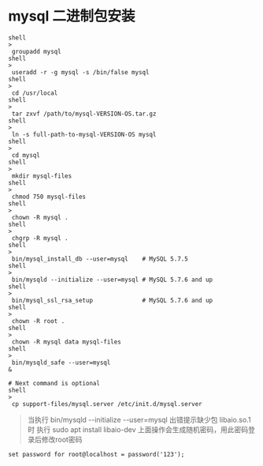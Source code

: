 # mysql 二进制包安装

```
shell
>
 groupadd mysql
shell
>
 useradd -r -g mysql -s /bin/false mysql
shell
>
 cd /usr/local
shell
>
 tar zxvf /path/to/mysql-VERSION-OS.tar.gz
shell
>
 ln -s full-path-to-mysql-VERSION-OS mysql
shell
>
 cd mysql
shell
>
 mkdir mysql-files
shell
>
 chmod 750 mysql-files
shell
>
 chown -R mysql .
shell
>
 chgrp -R mysql .
shell
>
 bin/mysql_install_db --user=mysql    # MySQL 5.7.5
shell
>
 bin/mysqld --initialize --user=mysql # MySQL 5.7.6 and up
shell
>
 bin/mysql_ssl_rsa_setup              # MySQL 5.7.6 and up
shell
>
 chown -R root .
shell
>
 chown -R mysql data mysql-files
shell
>
 bin/mysqld_safe --user=mysql 
&

# Next command is optional
shell
>
 cp support-files/mysql.server /etc/init.d/mysql.server
```

> 当执行 bin/mysqld --initialize --user=mysql 出错提示缺少包 libaio.so.1 时 执行 sudo apt install libaio-dev 上面操作会生成随机密码，用此密码登录后修改root密码

```
set password for root@localhost = password('123');
```



